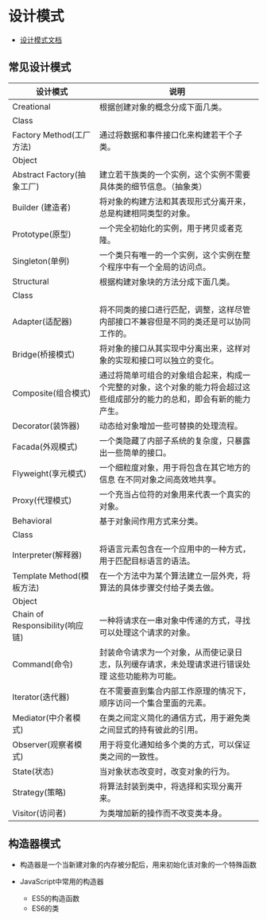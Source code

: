 # 设计模式

- [设计模式文档](https://www.w3cschool.cn/zobyhd/467ndozt.html)

## 常见设计模式

| 设计模式                        | 说明                                                                                                                     |
| ------------------------------- | ------------------------------------------------------------------------------------------------------------------------ |
| Creational                      | 根据创建对象的概念分成下面几类。                                                                                         |
| Class                           |
| Factory Method(工厂方法)        | 通过将数据和事件接口化来构建若干个子类。                                                                                 |
| Object                          |
| Abstract Factory(抽象工厂)      | 建立若干族类的一个实例，这个实例不需要具体类的细节信息。（抽象类）                                                       |
| Builder (建造者)                | 将对象的构建方法和其表现形式分离开来，总是构建相同类型的对象。                                                           |
| Prototype(原型)                 | 一个完全初始化的实例，用于拷贝或者克隆。                                                                                 |
| Singleton(单例)                 | 一个类只有唯一的一个实例，这个实例在整个程序中有一个全局的访问点。                                                       |
| Structural                      | 根据构建对象块的方法分成下面几类。                                                                                       |
| Class                           |
| Adapter(适配器)                 | 将不同类的接口进行匹配，调整，这样尽管内部接口不兼容但是不同的类还是可以协同工作的。                                     |
| Bridge(桥接模式)                | 将对象的接口从其实现中分离出来，这样对象的实现和接口可以独立的变化。                                                     |
| Composite(组合模式)             | 通过将简单可组合的对象组合起来，构成一个完整的对象，这个对象的能力将会超过这些组成部分的能力的总和，即会有新的能力产生。 |
| Decorator(装饰器)               | 动态给对象增加一些可替换的处理流程。                                                                                     |
| Facada(外观模式)                | 一个类隐藏了内部子系统的复杂度，只暴露出一些简单的接口。                                                                 |
| Flyweight(享元模式)             | 一个细粒度对象，用于将包含在其它地方的信息 在不同对象之间高效地共享。                                                    |
| Proxy(代理模式)                 | 一个充当占位符的对象用来代表一个真实的对象。                                                                             |
| Behavioral                      | 基于对象间作用方式来分类。                                                                                               |
| Class                           |
| Interpreter(解释器)             | 将语言元素包含在一个应用中的一种方式，用于匹配目标语言的语法。                                                           |
| Template Method(模板方法)       | 在一个方法中为某个算法建立一层外壳，将算法的具体步骤交付给子类去做。                                                     |
| Object                          |
| Chain of Responsibility(响应链) | 一种将请求在一串对象中传递的方式，寻找可以处理这个请求的对象。                                                           |
| Command(命令)                   | 封装命令请求为一个对象，从而使记录日志，队列缓存请求，未处理请求进行错误处理 这些功能称为可能。                          |
| Iterator(迭代器)                | 在不需要直到集合内部工作原理的情况下，顺序访问一个集合里面的元素。                                                       |
| Mediator(中介者模式)            | 在类之间定义简化的通信方式，用于避免类之间显式的持有彼此的引用。                                                         |
| Observer(观察者模式)            | 用于将变化通知给多个类的方式，可以保证类之间的一致性。                                                                   |
| State(状态)                     | 当对象状态改变时，改变对象的行为。                                                                                       |
| Strategy(策略)                  | 将算法封装到类中，将选择和实现分离开来。                                                                                 |
| Visitor(访问者)                 | 为类增加新的操作而不改变类本身。                                                                                         |

## 构造器模式

- 构造器是一个当新建对象的内存被分配后，用来初始化该对象的一个特殊函数

- JavaScript中常用的构造器
  - ES5的构造函数
  - ES6的类
